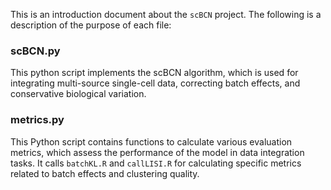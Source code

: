 This is an introduction document about the `scBCN` project. The following is a description of the purpose of each file:
### scBCN.py
This python script implements the scBCN algorithm, which is used for integrating multi-source single-cell data, correcting batch effects, and conservative biological variation.
### metrics.py
This Python script contains functions to calculate various evaluation metrics, which assess the performance of the model in data integration tasks. It calls `batchKL.R` and `callLISI.R` for calculating specific metrics related to batch effects and clustering quality.
